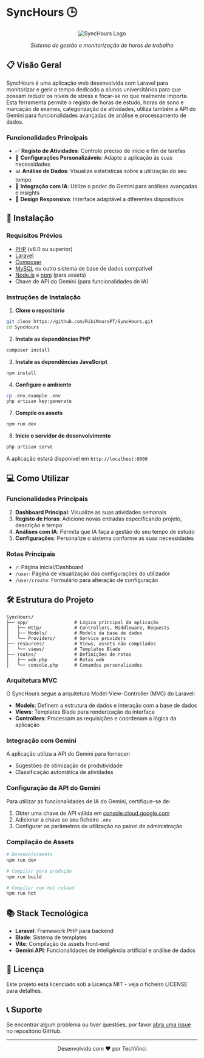 # SyncHours 🕒

<div align="center">
  <img src="/api/placeholder/600/300" alt="SyncHours Logo">
  <br>
  <p><i>Sistema de gestão e monitorização de horas de trabalho</i></p>
</div>

## 📋 Visão Geral

SyncHours é uma aplicação web desenvolvida com Laravel para monitorizar e gerir o tempo dedicado a alunos universitários para que possam reduzir os níveis de stress e focar-se no que realmente importa. Esta ferramenta permite o registo de horas de estudo, horas de sono e marcação de exames, categorização de atividades, utiliza também a API do Gemini para funcionalidades avançadas de análise e processamento de dados.

### Funcionalidades Principais

- ✅ **Registo de Atividades**: Controle preciso de início e fim de tarefas
- 🔄 **Configurações Personalizáveis**: Adapte a aplicação às suas necessidades
- 📊 **Análise de Dados**: Visualize estatísticas sobre a utilização do seu tempo
- 🤖 **Integração com IA**: Utilize o poder do Gemini para análises avançadas e insights
- 📱 **Design Responsivo**: Interface adaptável a diferentes dispositivos

## 🚀 Instalação

### Requisitos Prévios

- [PHP](https://www.php.net/) (v8.0 ou superior)
- [Laravel](https://laravel.com/docs/12.x)
- [Composer](https://getcomposer.org/)
- [MySQL](https://www.mysql.com/) ou outro sistema de base de dados compatível
- [Node.js](https://nodejs.org/) e [npm](https://www.npmjs.com/) (para assets)
- Chave de API do Gemini (para funcionalidades de IA)

### Instruções de Instalação

1. **Clone o repositório**

```bash
git clone https://github.com/RikiMouraPT/SyncHours.git
cd SyncHours
```

2. **Instale as dependências PHP**

```bash
composer install
```

3. **Instale as dependências JavaScript**

```bash
npm install
```

4. **Configure o ambiente**

```bash
cp .env.example .env
php artisan key:generate
```

7. **Compile os assets**

```bash
npm run dev
```

8. **Inicie o servidor de desenvolvimento**

```bash
php artisan serve
```

A aplicação estará disponível em `http://localhost:8000`

## 💻 Como Utilizar

### Funcionalidades Principais

2. **Dashboard Principal**: Visualize as suas atividades semanais
3. **Registo de Horas**: Adicione novas entradas especificando projeto, descrição e tempo
5. **Análises com IA**: Permita que IA faça a gestão do seu tempo de estudo
6. **Configurações**: Personalize o sistema conforme as suas necessidades

### Rotas Principais

- `/`: Página inicial/Dashboard
- `/user`: Página de visualização das configurações do utilizador
- `/user/create`: Formulário para alteração de configuração

## 🛠️ Estrutura do Projeto

```
SyncHours/
├── app/                 # Lógica principal da aplicação
│   ├── Http/            # Controllers, Middleware, Requests
│   ├── Models/          # Models da base de dados
│   └── Providers/       # Service providers
├── resources/           # Views, assets não compilados
│   └── views/           # Templates Blade
├── routes/              # Definições de rotas
│   ├── web.php          # Rotas web
│   └── console.php      # Comandos personalizados
```

### Arquitetura MVC

O SyncHours segue a arquitetura Model-View-Controller (MVC) do Laravel:
- **Models**: Definem a estrutura de dados e interação com a base de dados
- **Views**: Templates Blade para renderização da interface
- **Controllers**: Processam as requisições e coordenam a lógica da aplicação

### Integração com Gemini

A aplicação utiliza a API do Gemini para fornecer:
- Sugestões de otimização de produtividade
- Classificação automática de atividades


### Configuração da API do Gemini

Para utilizar as funcionalidades de IA do Gemini, certifique-se de:
1. Obter uma chave de API válida em [console.cloud.google.com](https://console.cloud.google.com/)
2. Adicionar a chave ao seu ficheiro `.env`
3. Configurar os parâmetros de utilização no painel de administração

### Compilação de Assets

```bash
# Desenvolvimento
npm run dev

# Compilar para produção
npm run build

# Compilar com hot reload
npm run hot
```

## 📚 Stack Tecnológica

- **Laravel**: Framework PHP para backend
- **Blade**: Sistema de templates
- **Vite**: Compilação de assets front-end
- **Gemini API**: Funcionalidades de inteligência artificial e análise de dados

## 📄 Licença

Este projeto está licenciado sob a Licença MIT - veja o ficheiro LICENSE para detalhes.

## 📞 Suporte

Se encontrar algum problema ou tiver questões, por favor [abra uma issue](https://github.com/RikiMouraPT/SyncHours/issues) no repositório GitHub.

---

<div align="center">
  <p>Desenvolvido com ❤️ por TechVinci</p>
</div>
